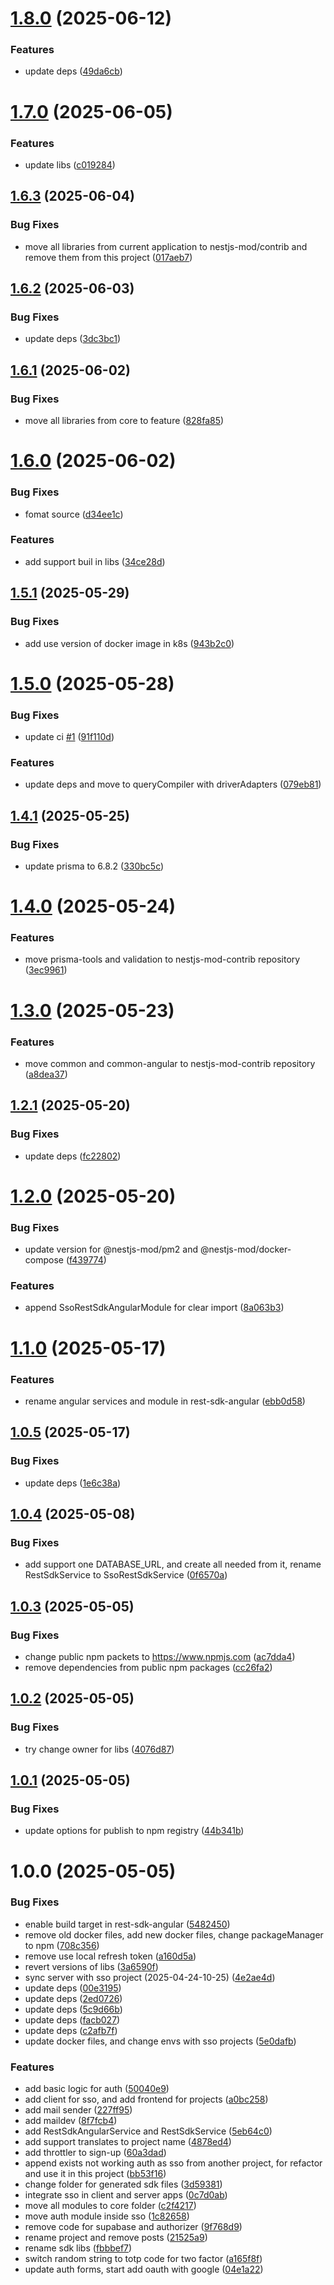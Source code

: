 # [1.8.0](https://github.com/nestjs-mod/nestjs-mod-sso/compare/rest-sdk-angular-v1.7.0...rest-sdk-angular-v1.8.0) (2025-06-12)

### Features

- update deps ([49da6cb](https://github.com/nestjs-mod/nestjs-mod-sso/commit/49da6cb9586a79628fd4daf5925ff1288e60f024))

# [1.7.0](https://github.com/nestjs-mod/nestjs-mod-sso/compare/rest-sdk-angular-v1.6.3...rest-sdk-angular-v1.7.0) (2025-06-05)

### Features

- update libs ([c019284](https://github.com/nestjs-mod/nestjs-mod-sso/commit/c0192841108b6d30e0bd84f1a4cfbbbf05bdc84e))

## [1.6.3](https://github.com/nestjs-mod/nestjs-mod-sso/compare/rest-sdk-angular-v1.6.2...rest-sdk-angular-v1.6.3) (2025-06-04)

### Bug Fixes

- move all libraries from current application to nestjs-mod/contrib and remove them from this project ([017aeb7](https://github.com/nestjs-mod/nestjs-mod-sso/commit/017aeb7af5812bd774f0a681ede9207034fdb80c))

## [1.6.2](https://github.com/nestjs-mod/nestjs-mod-sso/compare/rest-sdk-angular-v1.6.1...rest-sdk-angular-v1.6.2) (2025-06-03)

### Bug Fixes

- update deps ([3dc3bc1](https://github.com/nestjs-mod/nestjs-mod-sso/commit/3dc3bc11ce5c6c28200f246626f07e7a08d91ddd))

## [1.6.1](https://github.com/nestjs-mod/nestjs-mod-sso/compare/rest-sdk-angular-v1.6.0...rest-sdk-angular-v1.6.1) (2025-06-02)

### Bug Fixes

- move all libraries from core to feature ([828fa85](https://github.com/nestjs-mod/nestjs-mod-sso/commit/828fa85e660ae54873e411caccafb5ce62a91c99))

# [1.6.0](https://github.com/nestjs-mod/nestjs-mod-sso/compare/rest-sdk-angular-v1.5.1...rest-sdk-angular-v1.6.0) (2025-06-02)

### Bug Fixes

- fomat source ([d34ee1c](https://github.com/nestjs-mod/nestjs-mod-sso/commit/d34ee1c1f057bcc04227590b70331b9cffae189f))

### Features

- add support buil in libs ([34ce28d](https://github.com/nestjs-mod/nestjs-mod-sso/commit/34ce28de38ca136a616ab3d465426bfde506a6bc))

## [1.5.1](https://github.com/nestjs-mod/nestjs-mod-sso/compare/rest-sdk-angular-v1.5.0...rest-sdk-angular-v1.5.1) (2025-05-29)

### Bug Fixes

- add use version of docker image in k8s ([943b2c0](https://github.com/nestjs-mod/nestjs-mod-sso/commit/943b2c07bb2fcd64abec753816a0c7213612e423))

# [1.5.0](https://github.com/nestjs-mod/nestjs-mod-sso/compare/rest-sdk-angular-v1.4.1...rest-sdk-angular-v1.5.0) (2025-05-28)

### Bug Fixes

- update ci [#1](https://github.com/nestjs-mod/nestjs-mod-sso/issues/1) ([91f110d](https://github.com/nestjs-mod/nestjs-mod-sso/commit/91f110dcba4ebe860267a56c4b1980da6cf39e2f))

### Features

- update deps and move to queryCompiler with driverAdapters ([079eb81](https://github.com/nestjs-mod/nestjs-mod-sso/commit/079eb81f672aca1780bb0caca928ead3582b1b0a))

## [1.4.1](https://github.com/nestjs-mod/nestjs-mod-sso/compare/rest-sdk-angular-v1.4.0...rest-sdk-angular-v1.4.1) (2025-05-25)

### Bug Fixes

- update prisma to 6.8.2 ([330bc5c](https://github.com/nestjs-mod/nestjs-mod-sso/commit/330bc5ca2c7d9a1c5d13839c0efbad98f395a91a))

# [1.4.0](https://github.com/nestjs-mod/nestjs-mod-sso/compare/rest-sdk-angular-v1.3.0...rest-sdk-angular-v1.4.0) (2025-05-24)

### Features

- move prisma-tools and validation to nestjs-mod-contrib repository ([3ec9961](https://github.com/nestjs-mod/nestjs-mod-sso/commit/3ec996134954003fc1f8c33903ed811cd68e6fb1))

# [1.3.0](https://github.com/nestjs-mod/nestjs-mod-sso/compare/rest-sdk-angular-v1.2.1...rest-sdk-angular-v1.3.0) (2025-05-23)

### Features

- move common and common-angular to nestjs-mod-contrib repository ([a8dea37](https://github.com/nestjs-mod/nestjs-mod-sso/commit/a8dea37a2d693b700bca3508a96feb6ecf740859))

## [1.2.1](https://github.com/nestjs-mod/nestjs-mod-sso/compare/rest-sdk-angular-v1.2.0...rest-sdk-angular-v1.2.1) (2025-05-20)

### Bug Fixes

- update deps ([fc22802](https://github.com/nestjs-mod/nestjs-mod-sso/commit/fc228028b668b96c9e6f5def5f91de44ad9c9733))

# [1.2.0](https://github.com/nestjs-mod/nestjs-mod-sso/compare/rest-sdk-angular-v1.1.0...rest-sdk-angular-v1.2.0) (2025-05-20)

### Bug Fixes

- update version for @nestjs-mod/pm2 and @nestjs-mod/docker-compose ([f439774](https://github.com/nestjs-mod/nestjs-mod-sso/commit/f43977470ff085e5bf9b29781bd98c49a4c24781))

### Features

- append SsoRestSdkAngularModule for clear import ([8a063b3](https://github.com/nestjs-mod/nestjs-mod-sso/commit/8a063b33f6e2c222036b01c7e2ddcdeaaf088fc0))

# [1.1.0](https://github.com/nestjs-mod/nestjs-mod-sso/compare/rest-sdk-angular-v1.0.5...rest-sdk-angular-v1.1.0) (2025-05-17)

### Features

- rename angular services and module in rest-sdk-angular ([ebb0d58](https://github.com/nestjs-mod/nestjs-mod-sso/commit/ebb0d58d150157aecb260c84422f40de8108e74e))

## [1.0.5](https://github.com/nestjs-mod/nestjs-mod-sso/compare/rest-sdk-angular-v1.0.4...rest-sdk-angular-v1.0.5) (2025-05-17)

### Bug Fixes

- update deps ([1e6c38a](https://github.com/nestjs-mod/nestjs-mod-sso/commit/1e6c38a75e902eb6c4ea1dbbe88df46a48cf4196))

## [1.0.4](https://github.com/nestjs-mod/nestjs-mod-sso/compare/rest-sdk-angular-v1.0.3...rest-sdk-angular-v1.0.4) (2025-05-08)

### Bug Fixes

- add support one DATABASE_URL, and create all needed from it, rename RestSdkService to SsoRestSdkService ([0f6570a](https://github.com/nestjs-mod/nestjs-mod-sso/commit/0f6570a1a8f06bed7c5fb0a1ccd81f5830624e54))

## [1.0.3](https://github.com/nestjs-mod/nestjs-mod-sso/compare/rest-sdk-angular-v1.0.2...rest-sdk-angular-v1.0.3) (2025-05-05)

### Bug Fixes

- change public npm packets to https://www.npmjs.com ([ac7dda4](https://github.com/nestjs-mod/nestjs-mod-sso/commit/ac7dda4dca3a7769c73cfe7e10d30e1c6a7db895))
- remove dependencies from public npm packages ([cc26fa2](https://github.com/nestjs-mod/nestjs-mod-sso/commit/cc26fa2d79e076fb9ff03307176b1652e0639644))

## [1.0.2](https://github.com/nestjs-mod/nestjs-mod-sso/compare/rest-sdk-angular-v1.0.1...rest-sdk-angular-v1.0.2) (2025-05-05)

### Bug Fixes

- try change owner for libs ([4076d87](https://github.com/nestjs-mod/nestjs-mod-sso/commit/4076d877660723c4d332a58361887b379abe4135))

## [1.0.1](https://github.com/nestjs-mod/nestjs-mod-sso/compare/rest-sdk-angular-v1.0.0...rest-sdk-angular-v1.0.1) (2025-05-05)

### Bug Fixes

- update options for publish to npm registry ([44b341b](https://github.com/nestjs-mod/nestjs-mod-sso/commit/44b341bf31c8dd4009c28f4b8d7d81d61162eab5))

# 1.0.0 (2025-05-05)

### Bug Fixes

- enable build target in rest-sdk-angular ([5482450](https://github.com/nestjs-mod/nestjs-mod-sso/commit/5482450efe78ae6f75cf967de3c46d34b4f494ec))
- remove old docker files, add new docker files, change packageManager to npm ([708c356](https://github.com/nestjs-mod/nestjs-mod-sso/commit/708c3566eee1c739b1a5f00a246e3c07dfa294fe))
- remove use local refresh token ([a160d5a](https://github.com/nestjs-mod/nestjs-mod-sso/commit/a160d5a51c95997083ea409efed546ebafce9250))
- revert versions of libs ([3a6590f](https://github.com/nestjs-mod/nestjs-mod-sso/commit/3a6590f16fec440b615f051bece7fc4b3beace4e))
- sync server with sso project (2025-04-24-10-25) ([4e2ae4d](https://github.com/nestjs-mod/nestjs-mod-sso/commit/4e2ae4d44bf61b799b8552a2b2d1753cfab3ae8c))
- update deps ([00e3195](https://github.com/nestjs-mod/nestjs-mod-sso/commit/00e3195635b66fa560b765b6b118644163cf17ab))
- update deps ([2ed0726](https://github.com/nestjs-mod/nestjs-mod-sso/commit/2ed07262a9c3a3a6e92c98ef67500e0651e9574d))
- update deps ([5c9d66b](https://github.com/nestjs-mod/nestjs-mod-sso/commit/5c9d66ba12cf6e3c257da292caf6e813e45d002b))
- update deps ([facb027](https://github.com/nestjs-mod/nestjs-mod-sso/commit/facb027b42d715804c1f2131f8eb9c0ef25df3d6))
- update deps ([c2afb7f](https://github.com/nestjs-mod/nestjs-mod-sso/commit/c2afb7f6dc3754184d5889bdd3d18274bfa28ed9))
- update docker files, and change envs with sso projects ([5e0dafb](https://github.com/nestjs-mod/nestjs-mod-sso/commit/5e0dafbc19ac45a276519851ba914971c249790a))

### Features

- add basic logic for auth ([50040e9](https://github.com/nestjs-mod/nestjs-mod-sso/commit/50040e96767f492dc9188f5202b98057ada0426a))
- add client for sso, and add frontend for projects ([a0bc258](https://github.com/nestjs-mod/nestjs-mod-sso/commit/a0bc258eb4dbcfc55719fd5799da9b53b46a79a4))
- add mail sender ([227ff95](https://github.com/nestjs-mod/nestjs-mod-sso/commit/227ff95292d6ccdf77ebe921137ef80cdf4e5425))
- add maildev ([8f7fcb4](https://github.com/nestjs-mod/nestjs-mod-sso/commit/8f7fcb4319c3440570492eacc8bbec2b1a776987))
- add RestSdkAngularService and RestSdkService ([5eb64c0](https://github.com/nestjs-mod/nestjs-mod-sso/commit/5eb64c0de8e5f15860106d54c6a3ac1694efccd0))
- add support translates to project name ([4878ed4](https://github.com/nestjs-mod/nestjs-mod-sso/commit/4878ed4a4907cf77324a291035c53c2cf738e878))
- add throttler to sign-up ([60a3dad](https://github.com/nestjs-mod/nestjs-mod-sso/commit/60a3dadf1920c8dcce4e9a5d3fbad4455deaa91e))
- append exists not working auth as sso from another project, for refactor and use it in this project ([bb53f16](https://github.com/nestjs-mod/nestjs-mod-sso/commit/bb53f168b3a54301ad1101a4912a4532e837fdb5))
- change folder for generated sdk files ([3d59381](https://github.com/nestjs-mod/nestjs-mod-sso/commit/3d593810d39825a6214d852a7103b81699e18253))
- integrate sso in client and server apps ([0c7d0ab](https://github.com/nestjs-mod/nestjs-mod-sso/commit/0c7d0abe380ccc0d5f37cb31a415197956751a23))
- move all modules to core folder ([c2f4217](https://github.com/nestjs-mod/nestjs-mod-sso/commit/c2f42173be9f5ec65a34b4d6acd791cbc2363d06))
- move auth module inside sso ([1c82658](https://github.com/nestjs-mod/nestjs-mod-sso/commit/1c82658b995bb772699af42f67042bef3c0fde14))
- remove code for supabase and authorizer ([9f768d9](https://github.com/nestjs-mod/nestjs-mod-sso/commit/9f768d9f729a15fab4928dda78751a589a9b4a46))
- rename project and remove posts ([21525a9](https://github.com/nestjs-mod/nestjs-mod-sso/commit/21525a91c791aa34f6996aeacd953101219aa28d))
- rename sdk libs ([fbbbef7](https://github.com/nestjs-mod/nestjs-mod-sso/commit/fbbbef713bc67a17b5fb0e5332c1c422fd6b1952))
- switch random string to totp code for two factor ([a165f8f](https://github.com/nestjs-mod/nestjs-mod-sso/commit/a165f8ff432d8304f1e9d3c4d998e55841ebc002))
- update auth forms, start add oauth with google ([04e1a22](https://github.com/nestjs-mod/nestjs-mod-sso/commit/04e1a22cb0bc317497fa8cf826b71c2c54f31f00))
